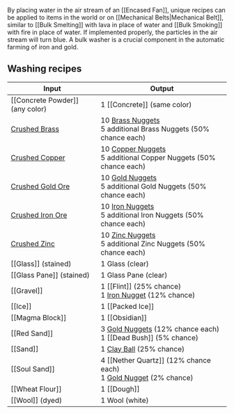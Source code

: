 By placing water in the air stream of an [[Encased Fan]], unique recipes can be applied to items in the world or on [[Mechanical Belts|Mechanical Belt]], similar to [[Bulk Smelting]] with lava in place of water and [[Bulk Smoking]] with fire in place of water. If implemented properly, the particles in the air stream will turn blue. A bulk washer is a crucial component in the automatic farming of iron and gold.

## Washing recipes
| Input  | Output |
| ------------- | ------------- |
| [[Concrete Powder]] (any color) | 1 [[Concrete]] (same color) |
| [Crushed Brass](Brass)| 10 [Brass Nuggets](Brass) <br> 5 additional Brass Nuggets (50% chance each) |
| [Crushed Copper](Copper) | 10 [Copper Nuggets](Copper) <br> 5 additional Copper Nuggets (50% chance each) |
| [Crushed Gold Ore](Gold) | 10 [Gold Nuggets](Gold) <br> 5 additional Gold Nuggets (50% chance each) |
| [Crushed Iron Ore](Iron) | 10 [Iron Nuggets](Iron) <br> 5 additional Iron Nuggets (50% chance each) |
| [Crushed Zinc](Zinc) | 10 [Zinc Nuggets](Zinc) <br> 5 additional Zinc Nuggets (50% chance each) |
| [[Glass]] (stained) | 1 Glass (clear) |
| [[Glass Pane]] (stained) | 1 Glass Pane (clear) |
| [[Gravel]] | 1 [[Flint]] (25% chance) <br> 1 [Iron Nugget](Iron) (12% chance) |
| [[Ice]] | 1 [[Packed Ice]] |
| [[Magma Block]] | 1 [[Obsidian]] |
| [[Red Sand]] | 3 [Gold Nuggets](Gold) (12% chance each) <br> 1 [[Dead Bush]] (5% chance) |
| [[Sand]] | 1 [Clay Ball](Clay) (25% chance) |
| [[Soul Sand]] | 4 [[Nether Quartz]] (12% chance each) <br> 1 [Gold Nugget](Gold) (2% chance) |
| [[Wheat Flour]] | 1 [[Dough]] |
| [[Wool]] (dyed) | 1 Wool (white) |